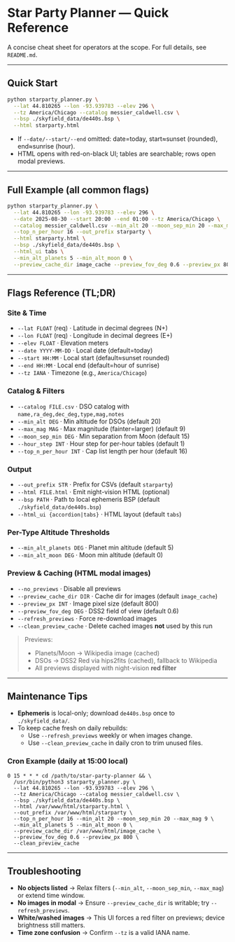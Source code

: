 # Star Party Planner — Quick Reference

A concise cheat sheet for operators at the scope. For full details, see `README.md`.

---

## Quick Start

```bash
python starparty_planner.py \
  --lat 44.810265 --lon -93.939783 --elev 296 \
  --tz America/Chicago --catalog messier_caldwell.csv \
  --bsp ./skyfield_data/de440s.bsp \
  --html starparty.html
```

- If `--date/--start/--end` omitted: date=today, start≈sunset (rounded), end≈sunrise (hour).
- HTML opens with red-on-black UI; tables are searchable; rows open modal previews.

---

## Full Example (all common flags)

```bash
python starparty_planner.py \
  --lat 44.810265 --lon -93.939783 --elev 296 \
  --date 2025-08-30 --start 20:00 --end 01:00 --tz America/Chicago \
  --catalog messier_caldwell.csv --min_alt 20 --moon_sep_min 20 --max_mag 9 \
  --top_n_per_hour 16 --out_prefix starparty \
  --html starparty.html \
  --bsp ./skyfield_data/de440s.bsp \
  --html_ui tabs \
  --min_alt_planets 5 --min_alt_moon 0 \
  --preview_cache_dir image_cache --preview_fov_deg 0.6 --preview_px 800
```

---

## Flags Reference (TL;DR)

### Site & Time
- `--lat FLOAT` (req) · Latitude in decimal degrees (N+)
- `--lon FLOAT` (req) · Longitude in decimal degrees (E+)
- `--elev FLOAT` · Elevation meters
- `--date YYYY-MM-DD` · Local date (default=today)
- `--start HH:MM` · Local start (default≈sunset rounded)
- `--end HH:MM` · Local end (default=hour of sunrise)
- `--tz IANA` · Timezone (e.g., `America/Chicago`)

### Catalog & Filters
- `--catalog FILE.csv` · DSO catalog with `name,ra_deg,dec_deg,type,mag,notes`
- `--min_alt DEG` · Min altitude for DSOs (default 20)
- `--max_mag MAG` · Max magnitude (fainter=larger) (default 9)
- `--moon_sep_min DEG` · Min separation from Moon (default 15)
- `--hour_step INT` · Hour step for per-hour tables (default 1)
- `--top_n_per_hour INT` · Cap list length per hour (default 16)

### Output
- `--out_prefix STR` · Prefix for CSVs (default `starparty`)
- `--html FILE.html` · Emit night-vision HTML (optional)
- `--bsp PATH` · Path to local ephemeris BSP (default `./skyfield_data/de440s.bsp`)
- `--html_ui {accordion|tabs}` · HTML layout (default `tabs`)

### Per-Type Altitude Thresholds
- `--min_alt_planets DEG` · Planet min altitude (default 5)
- `--min_alt_moon DEG` · Moon min altitude (default 0)

### Preview & Caching (HTML modal images)
- `--no_previews` · Disable all previews
- `--preview_cache_dir DIR` · Cache dir for images (default `image_cache`)
- `--preview_px INT` · Image pixel size (default 800)
- `--preview_fov_deg DEG` · DSS2 field of view (default 0.6)
- `--refresh_previews` · Force re-download images
- `--clean_preview_cache` · Delete cached images **not** used by this run

> Previews:
> - Planets/Moon → Wikipedia image (cached)
> - DSOs → DSS2 Red via hips2fits (cached), fallback to Wikipedia
> - All previews displayed with night-vision **red filter**

---

## Maintenance Tips

- **Ephemeris** is local-only; download `de440s.bsp` once to `./skyfield_data/`.
- To keep cache fresh on daily rebuilds:
  - Use `--refresh_previews` weekly or when images change.
  - Use `--clean_preview_cache` in daily cron to trim unused files.

### Cron Example (daily at 15:00 local)

```cron
0 15 * * * cd /path/to/star-party-planner && \
  /usr/bin/python3 starparty_planner.py \
  --lat 44.810265 --lon -93.939783 --elev 296 \
  --tz America/Chicago --catalog messier_caldwell.csv \
  --bsp ./skyfield_data/de440s.bsp \
  --html /var/www/html/starparty.html \
  --out_prefix /var/www/html/starparty \
  --top_n_per_hour 16 --min_alt 20 --moon_sep_min 20 --max_mag 9 \
  --min_alt_planets 5 --min_alt_moon 0 \
  --preview_cache_dir /var/www/html/image_cache \
  --preview_fov_deg 0.6 --preview_px 800 \
  --clean_preview_cache
```

---

## Troubleshooting

- **No objects listed** → Relax filters (`--min_alt`, `--moon_sep_min`, `--max_mag`) or extend time window.
- **No images in modal** → Ensure `--preview_cache_dir` is writable; try `--refresh_previews`.
- **White/washed images** → This UI forces a red filter on previews; device brightness still matters.
- **Time zone confusion** → Confirm `--tz` is a valid IANA name.
